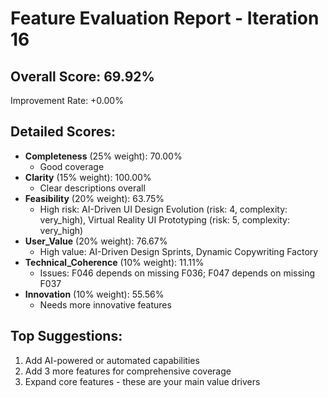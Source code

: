 
# Feature Evaluation Report - Iteration 16

## Overall Score: 69.92%
Improvement Rate: +0.00%

## Detailed Scores:
- **Completeness** (25% weight): 70.00%
  - Good coverage
- **Clarity** (15% weight): 100.00%
  - Clear descriptions overall
- **Feasibility** (20% weight): 63.75%
  - High risk: AI-Driven UI Design Evolution (risk: 4, complexity: very_high), Virtual Reality UI Prototyping (risk: 5, complexity: very_high)
- **User_Value** (20% weight): 76.67%
  - High value: AI-Driven Design Sprints, Dynamic Copywriting Factory
- **Technical_Coherence** (10% weight): 11.11%
  - Issues: F046 depends on missing F036; F047 depends on missing F037
- **Innovation** (10% weight): 55.56%
  - Needs more innovative features

## Top Suggestions:
1. Add AI-powered or automated capabilities
2. Add 3 more features for comprehensive coverage
3. Expand core features - these are your main value drivers
